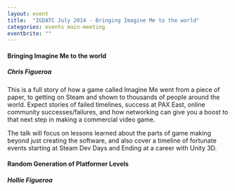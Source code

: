 ```yaml
---
layout: event
title:  "IGDATC July 2014 - Bringing Imagine Me to the world"
categories: events main-meeting
eventbrite: ""
---
```


#### Bringing Imagine Me to the world
##### Chris Figueroa

This is a full story of how a game called Imagine Me went from a piece of paper, to getting on Steam and shown to thousands of people around the world. Expect stories of failed timelines, success at PAX East, online community successes/failures, and how networking can give you a boost to that next step in making a commercial video game.

The talk will focus on lessons learned about the parts of game making beyond just creating the software, and also cover a timeline of fortunate events starting at Steam Dev Days and Ending at a career with Unity 3D.

 

#### Random Generation of Platformer Levels
##### Hollie Figueroa
 


